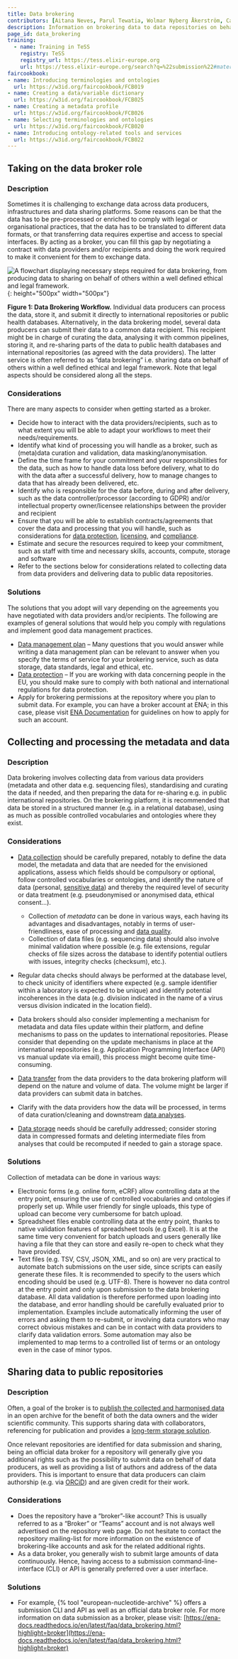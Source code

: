 ```yaml
---
title: Data brokering
contributors: [Aitana Neves, Parul Tewatia, Wolmar Nyberg Åkerström, Carla Cummins, Nils Peder Willassen, Nazeefa Fatima]
description: Information on brokering data to data repositories on behalf of data producers.
page_id: data_brokering
training:
  - name: Training in TeSS
    registry: TeSS
    registry_url: https://tess.elixir-europe.org
    url: https://tess.elixir-europe.org/search?q=%22submission%22#materials
faircookbook:
- name: Introducing terminologies and ontologies
  url: https://w3id.org/faircookbook/FCB019
- name: Creating a data/variable dictionary
  url: https://w3id.org/faircookbook/FCB025
- name: Creating a metadata profile
  url: https://w3id.org/faircookbook/FCB026
- name: Selecting terminologies and ontologies
  url: https://w3id.org/faircookbook/FCB020
- name: Introducing ontology-related tools and services
  url: https://w3id.org/faircookbook/FCB022
---
```


## Taking on the data broker role 
### Description
Sometimes it is challenging to exchange data across data producers, infrastructures and data sharing platforms. Some reasons can be that the data has to be pre-processed or enriched to comply with legal or organisational practices, that the data has to be translated to different data formats, or that transferring data requires expertise and access to special interfaces. By acting as a broker, you can fill this gap by negotiating a contract with data providers and/or recipients and doing the work required to make it convenient for them to exchange data.

![A flowchart displaying necessary steps required for data brokering, from producing data to sharing on behalf of others within a well defined ethical and legal framework.](/images/data_brokering_figure.svg){: height="500px" width="500px"}

**Figure 1: Data Brokering Workflow.** Individual data producers can process the data, store it, and submit it directly to international repositories or public health databases. Alternatively, in the data brokering model, several data producers can submit their data to a common data recipient. This recipient might be in charge of curating the data, analysing it with common pipelines, storing it, and re-sharing parts of the data to public health databases and international repositories (as agreed with the data providers). The latter service is often referred to as “data brokering” i.e. sharing data on behalf of others within a well defined ethical and legal framework. Note that legal aspects should be considered along all the steps.

### Considerations
There are many aspects to consider when getting started as a broker.

* Decide how to interact with the data providers/recipients, such as to what extent you will be able to adapt your workflows to meet their needs/requirements. 
* Identify what kind of processing you will handle as a broker, such as (meta)data curation and validation, data masking/anonymisation.
* Define the time frame for your commitment and your responsibilities for the data, such as how to handle data loss before delivery, what to do with the data after a successful delivery, how to manage changes to data that has already been delivered, etc.
* Identify who is responsible for the data before, during and after delivery, such as the data controller/processor (according to GDPR) and/or intellectual property owner/licensee relationships between the provider and recipient
* Ensure that you will be able to establish contracts/agreements that cover the data and processing that you will handle, such as considerations for [data protection](data_protection), [licensing](licensing), and [compliance](compliance_monitoring).
* Estimate and secure the resources required to keep your commitment, such as staff with time and necessary skills, accounts, compute, storage and software
* Refer to the sections below for considerations related to collecting data from data providers and delivering data to public data repositories.


### Solutions

The solutions that you adopt will vary depending on the agreements you have negotiated with data providers and/or recipients. The following are examples of general solutions that would help you comply with regulations and implement good data management practices.
* [Data management plan](data_management_plan) – Many questions that you would answer while writing a data management plan can be relevant to answer when you specify the terms of service for your brokering service, such as data storage, data standards, legal and ethical, etc. 
* [Data protection](data_protection) – If you are working with data concerning people in the EU, you should make sure to comply with both national and international regulations for data protection.
* Apply for brokering permissions at the repository where you plan to submit data. For example, you can have a broker account at ENA; in this case, please visit [ENA Documentation](https://ena-docs.readthedocs.io/en/latest/faq/data_brokering.html) for guidelines on how to apply for such an account.

## Collecting and processing the metadata and data
### Description
Data brokering involves collecting data from various data providers (metadata and other data e.g. sequencing files), standardising and curating the data if needed, and then preparing the data for re-sharing e.g. in public international repositories. On the brokering platform, it is recommended that data be stored in a structured manner (e.g. in a relational database), using as much as possible controlled vocabularies and ontologies where they exist.

### Considerations
* [Data collection](collecting) should be carefully prepared, notably to define the data model, the metadata and data that are needed for the envisioned applications, assess which fields should be compulsory or optional, follow controlled vocabularies or ontologies, and identify the nature of data (personal, [sensitive data](sensitive)) and thereby the required level of security or data treatment (e.g. pseudonymised or anonymised data, ethical consent…).
  * Collection of *metadata* can be done in various ways, each having its advantages and disadvantages, notably in terms of user-friendliness, ease of processing and [data quality](data_quality).
  * Collection of data files (e.g. sequencing data) should also involve minimal validation where possible (e.g. file extensions, regular checks of file sizes across the database to identify potential outliers with issues, integrity checks (checksum), etc.).

* Regular data checks should always be performed at the database level, to check unicity of identifiers where expected (e.g. sample identifier within a laboratory is expected to be unique) and identify potential incoherences in the data (e.g. division indicated in the name of a virus versus division indicated in the location field).
* Data brokers should also consider implementing a mechanism for metadata and data files update within their platform, and define mechanisms to pass on the updates to international repositories. Please consider that depending on the update mechanisms in place at the international repositories (e.g.  Application Programming Interface (API) vs manual update via email), this process might become quite time-consuming.
* [Data transfer](data_transfer) from the data providers to the data brokering platform will depend on the nature and volume of data. The volume might be larger if data providers can submit data in batches. 
* Clarify with the data providers how the data will be processed, in terms of data curation/cleaning and downstream [data analyses](data_analysis). 
* [Data storage](storage) needs should be carefully addressed; consider storing data in compressed formats and deleting intermediate files from analyses that could be recomputed if needed to gain a storage space.

### Solutions
Collection of metadata can be done in various ways:

* Electronic forms (e.g. online form, eCRF) allow controlling data at the entry point, ensuring the use of controlled vocabularies and ontologies if properly set up. While user friendly for single uploads, this type of upload can become very cumbersome for batch upload.
* Spreadsheet files enable controlling data at the entry point, thanks to native validation features of spreadsheet tools (e.g Excel). It is at the same time very convenient for batch uploads and users generally like having a file that they can store and easily re-open to check what they have provided.
* Text files (e.g. TSV, CSV, JSON, XML, and so on) are very practical to automate batch submissions on the user side, since scripts can easily generate these files. It is recommended to specify to the users which encoding should be used (e.g. UTF-8). There is however no data control at the entry point and only upon submission to the data brokering database. All data validation is therefore performed upon loading into the database, and error handling should be carefully evaluated prior to implementation. Examples include automatically informing the user of errors and asking them to re-submit, or involving data curators who may correct obvious mistakes and can be in contact with data providers to clarify data validation errors. Some automation may also be implemented to map terms to a controlled list of terms or an ontology even in the case of minor typos.

## Sharing data to public repositories
### Description
Often, a goal of the broker is to [publish the collected and harmonised data](data_publication) in an open archive for the benefit of both the data owners and the wider scientific community. This supports sharing data with collaborators, referencing for publication and provides a [long-term storage solution](storage).

Once relevant repositories are identified for data submission and sharing, being an official data broker for a repository will generally give you additional rights such as the possibility to submit data on behalf of data producers, as well as providing a list of authors and address of the data providers. This is important to ensure that data producers can claim authorship (e.g. via [ORCiD](https://www.orcid.org)) and are given credit for their work.

### Considerations
* Does the repository have a “broker”-like account? This is usually referred to as a “Broker” or “Teams” account and is not always well advertised on the repository web page. Do not hesitate to contact the repository mailing-list for more information on the existence of brokering-like accounts and ask for the related additional rights.
* As a data broker, you generally wish to submit large amounts of data continuously. Hence, having access to a submission command-line-interface (CLI) or API is generally preferred over a user interface.

### Solutions
* For example, {% tool "european-nucleotide-archive" %} offers a submission CLI and API as well as an official data broker role. For more information on data submission as a broker, please visit: [https://ena-docs.readthedocs.io/en/latest/faq/data_brokering.html?highlight=broker](https://ena-docs.readthedocs.io/en/latest/faq/data_brokering.html?highlight=broker) 
